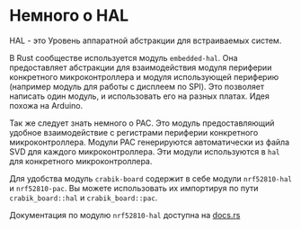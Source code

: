 # Немного о HAL

HAL - это Уровень аппаратной абстракции для встраиваемых систем.

В Rust сообществе используется модуль `embedded-hal`.
Она предоставляет абстракции для взаимодействия модуля периферии конкретного микроконтроллера и модуля использующей периферию (например модуль для работы с дисплеем по SPI).
Это позволяет написать один модуль, и использовать его на разных платах.
Идея похожа на Arduino.

Так же следует знать немного о PAC.
Это модуль предоставляющий удобное взаимодействие с регистрами периферии конкретного микроконтроллера.
Модули PAC генерируются автоматически из файла SVD для каждого микроконтроллера.
Эти модули используются в `hal` для конкретного микроконтроллера.

Для удобства модуль `crabik-board` содержит в себе модули `nrf52810-hal` и `nrf52810-pac`.
Вы можете использовать их импортируя по пути `crabik_board::hal` и `crabik_board::pac`.

Документация по модулю `nrf52810-hal` доступна на [docs.rs][hal-doc]

[hal-doc]: https://docs.rs/nrf52810-hal/0.12.1/nrf52810_hal/
